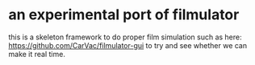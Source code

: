 # an experimental port of filmulator

this is a skeleton framework to do proper
film simulation such as here: https://github.com/CarVac/filmulator-gui
to try and see whether we can make it real time.

